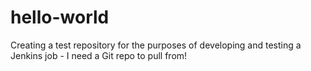 # hello-world
Creating a test repository for the purposes of developing and testing a Jenkins job - I need a Git repo to pull from!

